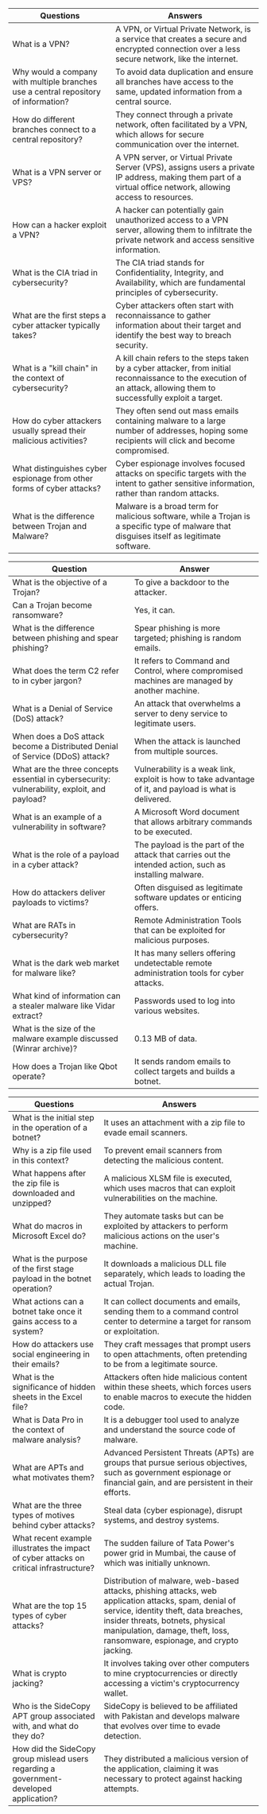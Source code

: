 | Questions                                                                                                 | Answers                                                                                                                                                          |
|-----------------------------------------------------------------------------------------------------------|------------------------------------------------------------------------------------------------------------------------------------------------------------------|
| What is a VPN?                                                                                           | A VPN, or Virtual Private Network, is a service that creates a secure and encrypted connection over a less secure network, like the internet.                    |
| Why would a company with multiple branches use a central repository of information?                      | To avoid data duplication and ensure all branches have access to the same, updated information from a central source.                                            |
| How do different branches connect to a central repository?                                               | They connect through a private network, often facilitated by a VPN, which allows for secure communication over the internet.                                     |
| What is a VPN server or VPS?                                                                             | A VPN server, or Virtual Private Server (VPS), assigns users a private IP address, making them part of a virtual office network, allowing access to resources.  |
| How can a hacker exploit a VPN?                                                                           | A hacker can potentially gain unauthorized access to a VPN server, allowing them to infiltrate the private network and access sensitive information.              |
| What is the CIA triad in cybersecurity?                                                                   | The CIA triad stands for Confidentiality, Integrity, and Availability, which are fundamental principles of cybersecurity.                                        |
| What are the first steps a cyber attacker typically takes?                                               | Cyber attackers often start with reconnaissance to gather information about their target and identify the best way to breach security.                           |
| What is a "kill chain" in the context of cybersecurity?                                                 | A kill chain refers to the steps taken by a cyber attacker, from initial reconnaissance to the execution of an attack, allowing them to successfully exploit a target. |
| How do cyber attackers usually spread their malicious activities?                                         | They often send out mass emails containing malware to a large number of addresses, hoping some recipients will click and become compromised.                      |
| What distinguishes cyber espionage from other forms of cyber attacks?                                    | Cyber espionage involves focused attacks on specific targets with the intent to gather sensitive information, rather than random attacks.                        |
| What is the difference between Trojan and Malware?                                                       | Malware is a broad term for malicious software, while a Trojan is a specific type of malware that disguises itself as legitimate software.                       |


| Question                                                                                           | Answer                                                                                          |
|----------------------------------------------------------------------------------------------------|-------------------------------------------------------------------------------------------------|
| What is the objective of a Trojan?                                                                | To give a backdoor to the attacker.                                                            |
| Can a Trojan become ransomware?                                                                    | Yes, it can.                                                                                    |
| What is the difference between phishing and spear phishing?                                        | Spear phishing is more targeted; phishing is random emails.                                   |
| What does the term C2 refer to in cyber jargon?                                                  | It refers to Command and Control, where compromised machines are managed by another machine.    |
| What is a Denial of Service (DoS) attack?                                                        | An attack that overwhelms a server to deny service to legitimate users.                        |
| When does a DoS attack become a Distributed Denial of Service (DDoS) attack?                     | When the attack is launched from multiple sources.                                            |
| What are the three concepts essential in cybersecurity: vulnerability, exploit, and payload?    | Vulnerability is a weak link, exploit is how to take advantage of it, and payload is what is delivered. |
| What is an example of a vulnerability in software?                                               | A Microsoft Word document that allows arbitrary commands to be executed.                       |
| What is the role of a payload in a cyber attack?                                                 | The payload is the part of the attack that carries out the intended action, such as installing malware. |
| How do attackers deliver payloads to victims?                                                     | Often disguised as legitimate software updates or enticing offers.                             |
| What are RATs in cybersecurity?                                                                    | Remote Administration Tools that can be exploited for malicious purposes.                      |
| What is the dark web market for malware like?                                                    | It has many sellers offering undetectable remote administration tools for cyber attacks.       |
| What kind of information can a stealer malware like Vidar extract?                               | Passwords used to log into various websites.                                                  |
| What is the size of the malware example discussed (Winrar archive)?                               | 0.13 MB of data.                                                                                |
| How does a Trojan like Qbot operate?                                                              | It sends random emails to collect targets and builds a botnet.                                 |


| **Questions**                                                                                                                                      | **Answers**                                                                                                                                                      |
|----------------------------------------------------------------------------------------------------------------------------------------------------|------------------------------------------------------------------------------------------------------------------------------------------------------------------|
| What is the initial step in the operation of a botnet?                                                                                          | It uses an attachment with a zip file to evade email scanners.                                                                                                 |
| Why is a zip file used in this context?                                                                                                          | To prevent email scanners from detecting the malicious content.                                                                                                |
| What happens after the zip file is downloaded and unzipped?                                                                                     | A malicious XLSM file is executed, which uses macros that can exploit vulnerabilities on the machine.                                                          |
| What do macros in Microsoft Excel do?                                                                                                           | They automate tasks but can be exploited by attackers to perform malicious actions on the user's machine.                                                     |
| What is the purpose of the first stage payload in the botnet operation?                                                                          | It downloads a malicious DLL file separately, which leads to loading the actual Trojan.                                                                         |
| What actions can a botnet take once it gains access to a system?                                                                                 | It can collect documents and emails, sending them to a command control center to determine a target for ransom or exploitation.                               |
| How do attackers use social engineering in their emails?                                                                                         | They craft messages that prompt users to open attachments, often pretending to be from a legitimate source.                                                   |
| What is the significance of hidden sheets in the Excel file?                                                                                     | Attackers often hide malicious content within these sheets, which forces users to enable macros to execute the hidden code.                                   |
| What is Data Pro in the context of malware analysis?                                                                                             | It is a debugger tool used to analyze and understand the source code of malware.                                                                               |
| What are APTs and what motivates them?                                                                                                           | Advanced Persistent Threats (APTs) are groups that pursue serious objectives, such as government espionage or financial gain, and are persistent in their efforts. |
| What are the three types of motives behind cyber attacks?                                                                                        | Steal data (cyber espionage), disrupt systems, and destroy systems.                                                                                           |
| What recent example illustrates the impact of cyber attacks on critical infrastructure?                                                           | The sudden failure of Tata Power's power grid in Mumbai, the cause of which was initially unknown.                                                             |
| What are the top 15 types of cyber attacks?                                                                                                      | Distribution of malware, web-based attacks, phishing attacks, web application attacks, spam, denial of service, identity theft, data breaches, insider threats, botnets, physical manipulation, damage, theft, loss, ransomware, espionage, and crypto jacking. |
| What is crypto jacking?                                                                                                                          | It involves taking over other computers to mine cryptocurrencies or directly accessing a victim's cryptocurrency wallet.                                       |
| Who is the SideCopy APT group associated with, and what do they do?                                                                              | SideCopy is believed to be affiliated with Pakistan and develops malware that evolves over time to evade detection.                                           |
| How did the SideCopy group mislead users regarding a government-developed application?                                                           | They distributed a malicious version of the application, claiming it was necessary to protect against hacking attempts.                                          |
